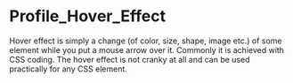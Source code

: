 # Profile_Hover_Effect
Hover effect is simply a change (of color, size, shape, image etc.) of some element while you put a mouse arrow over it. Commonly it is achieved with CSS coding. The hover effect is not cranky at all and can be used practically for any CSS element.
